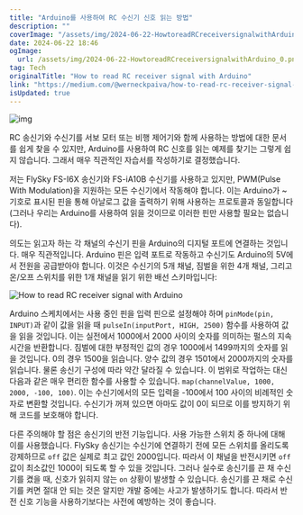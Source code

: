 ```yaml
---
title: "Arduino를 사용하여 RC 수신기 신호 읽는 방법"
description: ""
coverImage: "/assets/img/2024-06-22-HowtoreadRCreceiversignalwithArduino_0.png"
date: 2024-06-22 18:46
ogImage: 
  url: /assets/img/2024-06-22-HowtoreadRCreceiversignalwithArduino_0.png
tag: Tech
originalTitle: "How to read RC receiver signal with Arduino"
link: "https://medium.com/@werneckpaiva/how-to-read-rc-receiver-signal-with-arduino-54e0447f6c3f"
isUpdated: true
---
```






![img](/assets/img/2024-06-22-HowtoreadRCreceiversignalwithArduino_0.png)

RC 송신기와 수신기를 서보 모터 또는 비행 제어기와 함께 사용하는 방법에 대한 문서를 쉽게 찾을 수 있지만, Arduino를 사용하여 RC 신호를 읽는 예제를 찾기는 그렇게 쉽지 않습니다. 그래서 매우 직관적인 자습서를 작성하기로 결정했습니다.

저는 FlySky FS-I6X 송신기와 FS-iA10B 수신기를 사용하고 있지만, PWM(Pulse With Modulation)을 지원하는 모든 수신기에서 작동해야 합니다. 이는 Arduino가 ~ 기호로 표시된 핀을 통해 아날로그 값을 출력하기 위해 사용하는 프로토콜과 동일합니다(그러나 우리는 Arduino를 사용하여 읽을 것이므로 이러한 핀만 사용할 필요는 없습니다).

의도는 읽고자 하는 각 채널의 수신기 핀을 Arduino의 디지털 포트에 연결하는 것입니다. 매우 직관적입니다. Arduino 핀은 입력 포트로 작동하고 수신기도 Arduino의 5V에서 전원을 공급받아야 합니다. 이것은 수신기의 5개 채널, 짐벌을 위한 4개 채널, 그리고 온/오프 스위치를 위한 1개 채널을 읽기 위한 배선 스키마입니다:

<div class="content-ad"></div>


![How to read RC receiver signal with Arduino](/assets/img/2024-06-22-HowtoreadRCreceiversignalwithArduino_1.png)

Arduino 스케치에서는 사용 중인 핀을 입력 핀으로 설정해야 하며 `pinMode(pin, INPUT)`과 같이 값을 읽을 때 `pulseIn(inputPort, HIGH, 2500)` 함수를 사용하여 값을 읽을 것입니다. 이는 실전에서 1000에서 2000 사이의 숫자를 의미하는 펄스의 지속 시간을 반환합니다. 짐벌에 대한 부정적인 값의 경우 1000에서 1499까지의 숫자를 읽을 것입니다. 0의 경우 1500을 읽습니다. 양수 값의 경우 1501에서 2000까지의 숫자를 읽습니다. 물론 송신기 구성에 따라 약간 달라질 수 있습니다. 이 범위로 작업하는 대신 다음과 같은 매우 편리한 함수를 사용할 수 있습니다. `map(channelValue, 1000, 2000, -100, 100)`. 이는 수신기에서의 모든 입력을 -100에서 100 사이의 비례적인 숫자로 변환할 것입니다. 수신기가 꺼져 있으면 아마도 값이 0이 되므로 이를 방지하기 위해 코드를 보호해야 합니다.

다른 주의해야 할 점은 송신기의 반전 기능입니다. 사용 가능한 스위치 중 하나에 대해 이를 사용했습니다. FlySky 송신기는 수신기에 연결하기 전에 모든 스위치를 올리도록 강제하므로 `off` 값은 실제로 최고 값인 2000입니다. 따라서 이 채널을 반전시키면 `off` 값이 최소값인 1000이 되도록 할 수 있을 것입니다. 그러나 실수로 송신기를 끈 채 수신기를 켰을 때, 신호가 읽히지 않는 `on` 상황이 발생할 수 있습니다. 송신기를 끈 채로 수신기를 켜면 절대 안 되는 것은 알지만 개발 중에는 사고가 발생하기도 합니다. 따라서 반전 신호 기능을 사용하기보다는 사전에 예방하는 것이 좋습니다.
